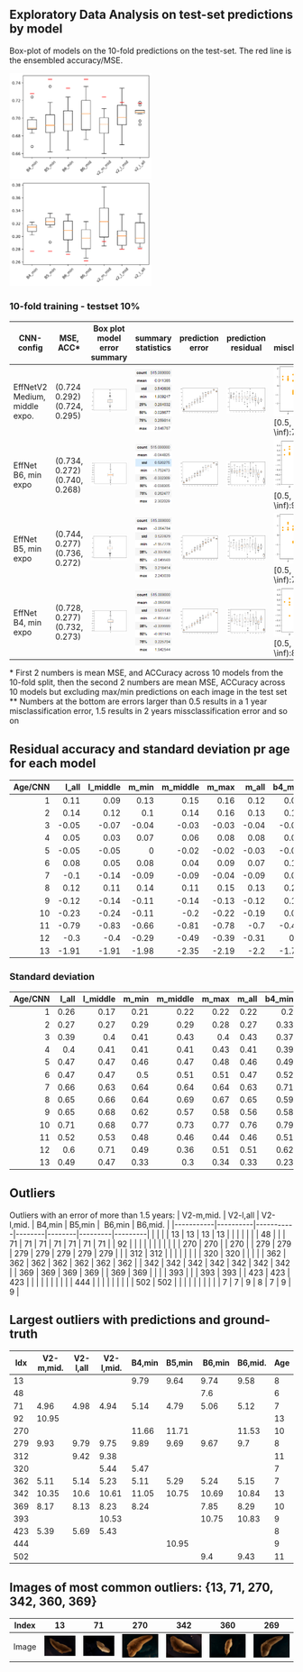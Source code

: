 ## Exploratory Data Analysis on test-set predictions by model

Box-plot of models on the 10-fold predictions on the test-set. The red line is the ensembled accuracy/MSE.

<img src="manuscript/eda/box_plot_models_acc.png" width="50%" height="50%" > <br/>
<img src="manuscript/eda/box_plot_models_mse.png" width="50%" height="50%" >

### 10-fold training - testset 10% 
| CNN-config | MSE, ACC*  |  Box plot model error summary | summary statistics |  prediction error | prediction residual | residuals misclassificaiton** |  
| -  | - | - | - | - | - | - | 
| EffNetV2 Medium, middle expo.| (0.724 0.292) <br/> (0.724, 0.295) | <img src="manuscript/eda/EFFNetV2_m_middle_mse/model.png" width="200%" height="200%" > | <img src="manuscript/eda/EFFNetV2_m_middle_mse/summary.png" width="200%" height="200%" > | <img src="manuscript/eda/EFFNetV2_m_middle_mse/boxplot_pr_age.png" width="200%" height="200%" >  | <img src="manuscript/eda/EFFNetV2_m_middle_mse/boxplot_residual.png" width="200%" height="200%" > | <img src="manuscript/eda/EFFNetV2_m_middle_mse/misclassification.png" width="200%" height="200%" > <br/> [0.5, 1.5):135, [1.5, \inf):7, sum:142 |
| EffNet B6, min expo| (0.734, 0.272) <br/> (0.740, 0.268) | <img src="manuscript/eda/tf_EFFNetB6_groupkfold_stdScalar_10_test_min/model.png" width="250%" height="250%" > | <img src="manuscript/eda/tf_EFFNetB6_groupkfold_stdScalar_10_test_min/summary.png" width="250%" height="250%" > | <img src="manuscript/eda/tf_EFFNetB6_groupkfold_stdScalar_10_test_min/boxplot_pr_age.png" width="200%" height="200%" >| <img src="manuscript/eda/tf_EFFNetB6_groupkfold_stdScalar_10_test_min/boxplot_residual.png" width="200%" height="200%" > | <img src="manuscript/eda/tf_EFFNetB6_groupkfold_stdScalar_10_test_min/misclassification.png" width="150%" height="150%" > <br/> [0.5, 1.5):128, [1.5, \inf):9, sum:137 |
| EffNet B5, min expo| (0.744, 0.277) <br/> (0.736, 0.272) | <img src="manuscript/eda/tf_EFFNetB5_2_groupkfold_stdScalar_10_test_min/model.png" width="250%" height="250%" > | <img src="manuscript/eda/tf_EFFNetB5_2_groupkfold_stdScalar_10_test_min/summary.png" width="250%" height="250%" > | <img src="manuscript/eda/tf_EFFNetB5_2_groupkfold_stdScalar_10_test_min/boxplot_pr_age.png" width="200%" height="200%" >| <img src="manuscript/eda/tf_EFFNetB5_2_groupkfold_stdScalar_10_test_min/boxplot_residual.png" width="200%" height="200%" > | <img src="manuscript/eda/tf_EFFNetB5_2_groupkfold_stdScalar_10_test_min/misclassification.png" width="150%" height="150%" > <br/> [0.5, 1.5):125, [1.5, \inf):7, sum:132 |
| EffNet B4, min expo| (0.728, 0.277) <br/> (0.732, 0.273) | <img src="manuscript/eda/tf_EFFNetB4_groupkfold_stdScalar_10_test2/model.png" width="250%" height="250%" > | <img src="manuscript/eda/tf_EFFNetB4_groupkfold_stdScalar_10_test2/summary.png" width="250%" height="250%" > | <img src="manuscript/eda/tf_EFFNetB4_groupkfold_stdScalar_10_test2/boxplot_pr_age.png" width="200%" height="200%" >| <img src="manuscript/eda/tf_EFFNetB4_groupkfold_stdScalar_10_test2/boxplot_residual.png" width="200%" height="200%" > | <img src="manuscript/eda/tf_EFFNetB4_groupkfold_stdScalar_10_test2/misclassification.png" width="150%" height="150%" > <br/> [0.5, 1.5):132, [1.5, \inf):8, sum:140 |
 
\* First 2 numbers is mean MSE, and ACCuracy across 10 models from the 10-fold split, then the second 2 numbers are mean MSE, ACCuracy across 10 models but excluding max/min predictions on each image in the test set <br/>
\** Numbers at the bottom are errors larger than 0.5 results in a 1 year misclassification error, 1.5 results in 2 years missclassification error and so on

## Residual accuracy and standard deviation pr age for each model

|Age/CNN|   l_all |   l_middle |   m_min |   m_middle |   m_max |   m_all |   b4_min |   b4_middle |   b4_max |   b5_min |   b6_min |   b6_middle |   b6_max |
|---:|--------:|-----------:|--------:|-----------:|--------:|--------:|---------:|------------:|---------:|---------:|---------:|------------:|---------:|
|  1 |    0.11 |       0.09 |    0.13 |       0.15 |    0.16 |    0.12 |     0.04 |        0.05 |     0    |     0.07 |     0.14 |        0.1  |     0.2  |
|  2 |    0.14 |       0.12 |    0.1  |       0.14 |    0.16 |    0.13 |     0.14 |        0.11 |     0.1  |     0.17 |     0.17 |        0.12 |     0.14 |
|  3 |   -0.05 |      -0.07 |   -0.04 |      -0.03 |   -0.03 |   -0.04 |    -0.03 |       -0.07 |    -0.03 |    -0    |    -0.05 |       -0.1  |    -0.06 |
|  4 |    0.05 |       0.03 |    0.07 |       0.06 |    0.08 |    0.08 |     0.08 |        0.04 |     0.02 |     0.1  |     0.07 |        0.04 |     0.04 |
|  5 |   -0.05 |      -0.05 |    0    |      -0.02 |   -0.02 |   -0.03 |    -0.01 |       -0.04 |    -0.03 |    -0.01 |    -0.02 |       -0.05 |    -0.04 |
|  6 |    0.08 |       0.05 |    0.08 |       0.04 |    0.09 |    0.07 |     0.18 |        0.18 |     0.2  |     0.13 |     0.16 |        0.13 |     0.12 |
|  7 |   -0.1  |      -0.14 |   -0.09 |      -0.09 |   -0.04 |   -0.09 |     0.04 |        0.03 |    -0.01 |     0.02 |     0.01 |        0.01 |     0.02 |
|  8 |    0.12 |       0.11 |    0.14 |       0.11 |    0.15 |    0.13 |     0.27 |        0.21 |     0.21 |     0.25 |     0.18 |        0.23 |     0.26 |
|  9 |   -0.12 |      -0.14 |   -0.11 |      -0.14 |   -0.13 |   -0.12 |     0.11 |        0.12 |     0.07 |     0.19 |     0.12 |        0.14 |     0.11 |
| 10 |   -0.23 |      -0.24 |   -0.11 |      -0.2  |   -0.22 |   -0.19 |     0.01 |        0.05 |    -0.04 |     0.06 |    -0.1  |       -0    |    -0.02 |
| 11 |   -0.79 |      -0.83 |   -0.66 |      -0.81 |   -0.78 |   -0.7  |    -0.41 |       -0.44 |    -0.45 |    -0.43 |    -0.54 |       -0.56 |    -0.53 |
| 12 |   -0.3  |      -0.4  |   -0.29 |      -0.49 |   -0.39 |   -0.31 |     0.3  |        0.35 |    -0.06 |    -0.08 |     0.01 |       -0.11 |    -0.27 |
| 13 |   -1.91 |      -1.91 |   -1.98 |      -2.35 |   -2.19 |   -2.2  |    -1.72 |       -1.46 |    -1.58 |    -1.84 |    -1.79 |       -1.75 |    -1.75 |

### Standard deviation

|Age/CNN|   l_all |   l_middle |   m_min |   m_middle |   m_max |   m_all |   b4_min |   b4_middle |   b4_max |   b5_min |   b6_min |   b6_middle |   b6_max |
|---:|--------:|-----------:|--------:|-----------:|--------:|--------:|---------:|------------:|---------:|---------:|---------:|------------:|---------:|
|  1 |    0.26 |       0.17 |    0.21 |       0.22 |    0.22 |    0.22 |     0.2  |        0.25 |     0.3  |     0.21 |     0.22 |        0.19 |     0.73 |
|  2 |    0.27 |       0.27 |    0.29 |       0.29 |    0.28 |    0.27 |     0.33 |        0.32 |     0.34 |     0.31 |     0.31 |        0.3  |     0.29 |
|  3 |    0.39 |       0.4  |    0.41 |       0.43 |    0.4  |    0.43 |     0.37 |        0.41 |     0.42 |     0.38 |     0.37 |        0.36 |     0.37 |
|  4 |    0.4  |       0.41 |    0.41 |       0.41 |    0.43 |    0.41 |     0.39 |        0.43 |     0.43 |     0.43 |     0.41 |        0.43 |     0.42 |
|  5 |    0.47 |       0.47 |    0.46 |       0.47 |    0.48 |    0.46 |     0.49 |        0.51 |     0.48 |     0.46 |     0.5  |        0.5  |     0.5  |
|  6 |    0.47 |       0.47 |    0.5  |       0.51 |    0.51 |    0.47 |     0.52 |        0.53 |     0.5  |     0.5  |     0.53 |        0.5  |     0.48 |
|  7 |    0.66 |       0.63 |    0.64 |       0.64 |    0.64 |    0.63 |     0.71 |        0.68 |     0.7  |     0.7  |     0.63 |        0.65 |     0.65 |
|  8 |    0.65 |       0.66 |    0.64 |       0.69 |    0.67 |    0.65 |     0.59 |        0.64 |     0.67 |     0.59 |     0.56 |        0.57 |     0.57 |
|  9 |    0.65 |       0.68 |    0.62 |       0.57 |    0.58 |    0.56 |     0.58 |        0.63 |     0.63 |     0.6  |     0.6  |        0.64 |     0.62 |
| 10 |    0.71 |       0.68 |    0.77 |       0.73 |    0.77 |    0.76 |     0.79 |        0.69 |     0.74 |     0.82 |     0.78 |        0.69 |     0.67 |
| 11 |    0.52 |       0.53 |    0.48 |       0.46 |    0.44 |    0.46 |     0.51 |        0.5  |     0.54 |     0.49 |     0.56 |        0.44 |     0.47 |
| 12 |    0.6  |       0.71 |    0.49 |       0.36 |    0.51 |    0.51 |     0.62 |        0.98 |     0.91 |     0.53 |     0.18 |        0.38 |     0.59 |
| 13 |    0.49 |       0.47 |    0.33 |       0.3  |    0.34 |    0.33 |     0.23 |        0.29 |     0.15 |     0.4  |     0.51 |        0.41 |     0.51 |

## Outliers

Outliers with an error of more than 1.5 years:
| V2-m,mid. | V2-l,all | V2-l,mid. | B4,min | B5,min |  B6,min | B6,mid. |
|-----------|----------|-----------|--------|--------|---------|---------|
|           |          |           | 13     | 13     | 13      | 13      |
|           |          |           |        |        | 48      |         |
| 71        | 71       | 71        | 71     | 71     | 71      | 71      |
| 92        |          |           |        |        |         |         |
|           |          |           | 270    | 270    |         | 270     |
| 279       | 279      | 279       | 279    | 279    | 279     | 279     |
|           | 312      | 312       |        |        |         |         |
|           |          | 320       | 320    |        |         |         |
| 362       | 362      | 362       | 362    | 362    | 362     | 362     |
| 342       | 342      | 342       | 342    | 342    | 342     | 342     |
| 369       | 369      | 369       | 369    |        | 369     | 369     |
|           |          | 393       |        |        | 393     | 393     |
| 423       | 423      | 423       |        |        |         |         |
|           |          |           |        | 444    |         |         |
|           |          |           |        |        | 502     | 502     |
|           |          |           |        |        |         |         |
| 7         | 7        | 9         | 8      | 7      | 9       | 9       |

## Largest outliers with predictions and ground-truth
| Idx | V2-m,mid. | V2-l,all | V2-l,mid. | B4,min | B5,min |  B6,min | B6,mid. | Age  |
|-----|-----------|----------|-----------|--------|--------|---------|---------|------|
| 13  |           |          |           | 9.79   | 9.64   | 9.74    | 9.58    | 8    |
| 48  |           |          |           |        |        | 7.6     |         | 6    |
| 71  | 4.96      | 4.98     | 4.94      | 5.14   | 4.79   | 5.06    | 5.12    | 7    |
| 92  | 10.95     |          |           |        |        |         |         | 13   |
| 270 |           |          |           | 11.66  | 11.71  |         | 11.53   | 10   |
| 279 | 9.93      | 9.79     | 9.75      | 9.89   | 9.69   | 9.67    | 9.7     | 8    |
| 312 |           | 9.42     | 9.38      |        |        |         |         | 11   |
| 320 |           |          | 5.44      | 5.47   |        |         |         | 7    |
| 362 | 5.11      | 5.14     | 5.23      | 5.11   | 5.29   | 5.24    | 5.15    | 7    |
| 342 | 10.35     | 10.6     | 10.61     | 11.05  | 10.75  | 10.69   | 10.84   | 13   |
| 369 | 8.17      | 8.13     | 8.23      | 8.24   |        | 7.85    | 8.29    | 10   |
| 393 |           |          | 10.53     |        |        | 10.75   | 10.83   | 9    |
| 423 | 5.39      | 5.69     | 5.43      |        |        |         |         | 8    |
| 444 |           |          |           |        | 10.95  |         |         | 9    |
| 502 |           |          |           |        |        | 9.4     | 9.43    | 11   |

## Images of most common outliers: {13, 71, 270, 342, 360, 369}

| Index | 13 | 71 | 270 | 342 | 360 | 269 |
| - | - | - | - | - | - | - |
| Image | <img src="manuscript/eda/outliers/IMG_0284_13.JPG" width="100%" height="100%" > | <img src="manuscript/eda/outliers/IMG_0230_71.JPG" width="100%" height="100%" > | <img src="manuscript/eda/outliers/IMG_0104_270.JPG" width="100%" height="100%" > | <img src="manuscript/eda/outliers/IMG_0044_342.JPG" width="100%" height="100%" > | <img src="manuscript/eda/outliers/IMG_0086_360.JPG" width="100%" height="100%" > | <img src="manuscript/eda/outliers/IMG_0122_369.JPG" width="100%" height="100%" > |


